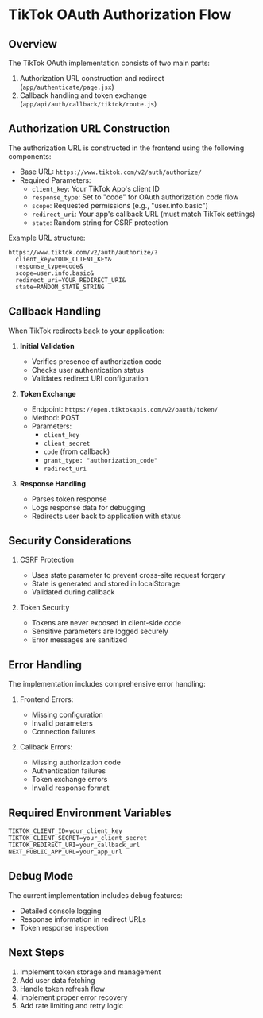 # TikTok OAuth Authorization Flow

## Overview

The TikTok OAuth implementation consists of two main parts:

1. Authorization URL construction and redirect (`app/authenticate/page.jsx`)
2. Callback handling and token exchange (`app/api/auth/callback/tiktok/route.js`)

## Authorization URL Construction

The authorization URL is constructed in the frontend using the following components:

- Base URL: `https://www.tiktok.com/v2/auth/authorize/`
- Required Parameters:
  - `client_key`: Your TikTok App's client ID
  - `response_type`: Set to "code" for OAuth authorization code flow
  - `scope`: Requested permissions (e.g., "user.info.basic")
  - `redirect_uri`: Your app's callback URL (must match TikTok settings)
  - `state`: Random string for CSRF protection

Example URL structure:

```
https://www.tiktok.com/v2/auth/authorize/?
  client_key=YOUR_CLIENT_KEY&
  response_type=code&
  scope=user.info.basic&
  redirect_uri=YOUR_REDIRECT_URI&
  state=RANDOM_STATE_STRING
```

## Callback Handling

When TikTok redirects back to your application:

1. **Initial Validation**

   - Verifies presence of authorization code
   - Checks user authentication status
   - Validates redirect URI configuration

2. **Token Exchange**

   - Endpoint: `https://open.tiktokapis.com/v2/oauth/token/`
   - Method: POST
   - Parameters:
     - `client_key`
     - `client_secret`
     - `code` (from callback)
     - `grant_type: "authorization_code"`
     - `redirect_uri`

3. **Response Handling**
   - Parses token response
   - Logs response data for debugging
   - Redirects user back to application with status

## Security Considerations

1. CSRF Protection

   - Uses state parameter to prevent cross-site request forgery
   - State is generated and stored in localStorage
   - Validated during callback

2. Token Security
   - Tokens are never exposed in client-side code
   - Sensitive parameters are logged securely
   - Error messages are sanitized

## Error Handling

The implementation includes comprehensive error handling:

1. Frontend Errors:

   - Missing configuration
   - Invalid parameters
   - Connection failures

2. Callback Errors:
   - Missing authorization code
   - Authentication failures
   - Token exchange errors
   - Invalid response format

## Required Environment Variables

```env
TIKTOK_CLIENT_ID=your_client_key
TIKTOK_CLIENT_SECRET=your_client_secret
TIKTOK_REDIRECT_URI=your_callback_url
NEXT_PUBLIC_APP_URL=your_app_url
```

## Debug Mode

The current implementation includes debug features:

- Detailed console logging
- Response information in redirect URLs
- Token response inspection

## Next Steps

1. Implement token storage and management
2. Add user data fetching
3. Handle token refresh flow
4. Implement proper error recovery
5. Add rate limiting and retry logic
